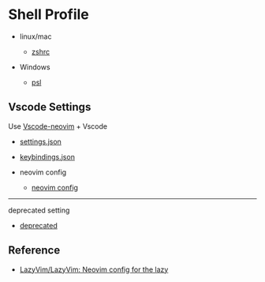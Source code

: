 # Shell Profile

- linux/mac
  - [zshrc](./.zshrc)

- Windows
  - [psl](./Microsoft.PowerShell_profile.ps1)

## Vscode Settings

Use [Vscode-neovim](https://github.com/vscode-neovim/vscode-neovim) + Vscode

- [settings.json](./vscode/settings.json)
- [keybindings.json](./vscode/keybindings.json)

- neovim config
  - [neovim config](https://github.com/Deuscx/lazyvim)
---
deprecated setting

- [deprecated](./deprecated)


## Reference

- [LazyVim/LazyVim: Neovim config for the lazy](https://github.com/LazyVim/LazyVim)